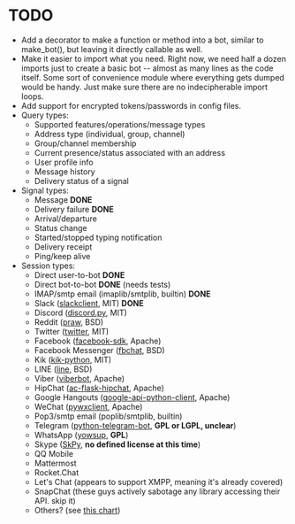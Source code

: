 # TODO

* Add a decorator to make a function or method into a bot, similar to
  make_bot(), but leaving it directly callable as well.
* Make it easier to import what you need. Right now, we need half a dozen
  imports just to create a basic bot -- almost as many lines as the code
  itself. Some sort of convenience module where everything gets dumped
  would be handy. Just make sure there are no indecipherable import loops.
* Add support for encrypted tokens/passwords in config files.
* Query types:
    * Supported features/operations/message types
    * Address type (individual, group, channel)
    * Group/channel membership
    * Current presence/status associated with an address
    * User profile info
    * Message history
    * Delivery status of a signal
* Signal types:
    * Message **DONE**
    * Delivery failure **DONE**
    * Arrival/departure
    * Status change
    * Started/stopped typing notification
    * Delivery receipt
    * Ping/keep alive
* Session types:
    * Direct user-to-bot **DONE**
    * Direct bot-to-bot  **DONE** (needs tests)
    * IMAP/smtp email (imaplib/smtplib, builtin) **DONE**
    * Slack ([slackclient](https://github.com/slackapi/python-slackclient), MIT) **DONE**
    * Discord ([discord.py](https://github.com/Rapptz/discord.py), MIT)
    * Reddit ([praw](https://praw.readthedocs.io/en/latest/), BSD)
    * Twitter ([twitter](https://github.com/sixohsix/twitter), MIT)
    * Facebook ([facebook-sdk](http://facebook-sdk.readthedocs.io/en/latest/), Apache)
    * Facebook Messenger ([fbchat](https://github.com/carpedm20/fbchat), BSD)
    * Kik ([kik-python](https://github.com/kikinteractive/kik-python), MIT)
    * LINE ([line](https://carpedm20.github.io/line/), BSD)
    * Viber ([viberbot](https://developers.viber.com/docs/api/python-bot-api/), Apache)
    * HipChat ([ac-flask-hipchat](https://bitbucket.org/atlassianlabs/ac-flask-hipchat), 
        Apache)
    * Google Hangouts ([google-api-python-client](
        https://developers.google.com/api-client-library/python/apis/chat/v1), Apache)
    * WeChat ([pywxclient](https://github.com/justdoit0823/pywxclient), Apache)
    * Pop3/smtp email (poplib/smtplib, builtin)
    * Telegram ([python-telegram-bot](
        https://github.com/python-telegram-bot/python-telegram-bot), **GPL or LGPL, unclear**)
    * WhatsApp ([yowsup](https://github.com/tgalal/yowsup), **GPL**)
    * Skype ([SkPy](https://pypi.org/project/SkPy/), **no defined license at this time**)
    * QQ Mobile
    * Mattermost
    * Rocket.Chat
    * Let's Chat (appears to support XMPP, meaning it's already covered)
    * SnapChat (these guys actively sabotage any library accessing their API. skip it)
    * Others? (see [this chart](
        https://www.statista.com/statistics/258749/most-popular-global-mobile-messenger-apps/))
